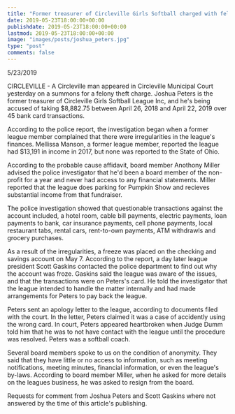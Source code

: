 ```yaml
---
title: "Former treasurer of Circleville Girls Softball charged with felony theft"
date: 2019-05-23T18:00:00+00:00
publishdate: 2019-05-23T18:00:00+00:00
lastmod: 2019-05-23T18:00:00+00:00
image: "images/posts/joshua_peters.jpg"
type: "post"
comments: false
---
```

5/23/2019

CIRCLEVILLE - A Circleville man appeared in Circleville Municipal Court yesterday on a summons for a felony theft charge. Joshua Peters is the former treasurer of Circleville Girls Softball League Inc, and he's being accused of taking $8,882.75 between April 26, 2018 and April 22, 2019 over 45 bank card transactions.

According to the police report, the investigation began when a former league member complained that there were irregularities in the league's finances. Mellissa Manson, a former league member, reported the league had $13,191 in income in 2017, but none was reported to the State of Ohio.

According to the probable cause affidavit, board member Anothony Miller advised the police investigator that he'd been a board member of the non-profit for a year and never had access to any financial statements. Miller reported that the league does parking for Pumpkin Show and recieves substantial income from that fundraiser.

The police investigation showed that questionable transactions against the account included, a hotel room, cable bill payments, electric payments, loan payments to bank, car insurance payments, cell phone payments, local restaurant tabs, rental cars, rent-to-own payments, ATM withdrawls and grocery purchases.

As a result of the irregularities, a freeze was placed on the checking and savings account on May 7. According to the report, a day later league president Scott Gaskins contacted the police department to find out why the account was froze. Gaskins said the league was aware of the issues, and that the transactions were on Peters's card. He told the investigator that the league intended to handle the matter internally and had made arrangements for Peters to pay back the league.

Peters sent an apology letter to the league, according to documents filed with the court. In the letter, Peters claimed it was a case of accidently using the wrong card. In court, Peters appeared heartbroken when Judge Dumm told him that he was to not have contact with the league until the procedure was resolved. Peters was a softball coach.

Several board members spoke to us on the condition of anonymity. They said that they have little or no access to information, such as meeting notifications, meeting minutes, financial information, or even the league's by-laws. According to board member Miller, when he asked for more details on the leagues business, he was asked to resign from the board.

Requests for comment from Joshua Peters and Scott Gaskins where not answered by the time of this article's publishing.
